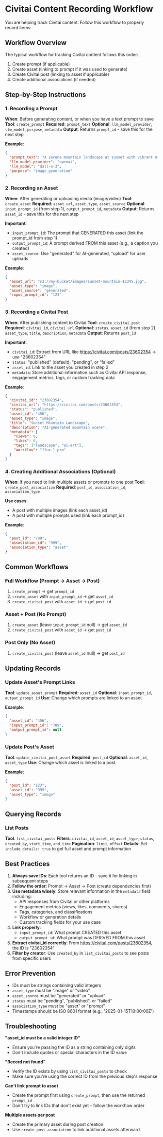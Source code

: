 # Civitai Content Recording Workflow

You are helping track Civitai content. Follow this workflow to properly record items:

## Workflow Overview

The typical workflow for tracking Civitai content follows this order:
1. Create prompt (if applicable)
2. Create asset (linking to prompt if it was used to generate)
3. Create Civitai post (linking to asset if applicable)
4. Create additional associations (if needed)

## Step-by-Step Instructions

### 1. Recording a Prompt
**When**: Before generating content, or when you have a text prompt to save
**Tool**: `create_prompt`
**Required**: `prompt_text`
**Optional**: `llm_model_provider`, `llm_model`, `purpose`, `metadata`
**Output**: Returns `prompt_id` - save this for the next step

**Example**:
```json
{
  "prompt_text": "A serene mountain landscape at sunset with vibrant orange and purple skies",
  "llm_model_provider": "openai",
  "llm_model": "dall-e-3",
  "purpose": "image_generation"
}
```

### 2. Recording an Asset
**When**: After generating or uploading media (image/video)
**Tool**: `create_asset`
**Required**: `asset_url`, `asset_type`, `asset_source`
**Optional**: `input_prompt_id` (from step 1), `output_prompt_id`, `metadata`
**Output**: Returns `asset_id` - save this for the next step

**Important**:
- `input_prompt_id`: The prompt that GENERATED this asset (link the prompt_id from step 1)
- `output_prompt_id`: A prompt derived FROM this asset (e.g., a caption you created)
- `asset_source`: Use "generated" for AI-generated, "upload" for user uploads

**Example**:
```json
{
  "asset_url": "s3://my-bucket/images/sunset-mountain-12345.jpg",
  "asset_type": "image",
  "asset_source": "generated",
  "input_prompt_id": "123"
}
```

### 3. Recording a Civitai Post
**When**: After publishing content to Civitai
**Tool**: `create_civitai_post`
**Required**: `civitai_id`, `civitai_url`
**Optional**: `status`, `asset_id` (from step 2), `asset_type`, `title`, `description`, `metadata`
**Output**: Returns `post_id`

**Important**:
- `civitai_id`: Extract from URL like https://civitai.com/posts/23602354 → use "23602354"
- `status`: "published" (default), "pending", or "failed"
- `asset_id`: Link to the asset you created in step 2
- `metadata`: Store additional information such as Civitai API response, engagement metrics, tags, or custom tracking data

**Example**:
```json
{
  "civitai_id": "23602354",
  "civitai_url": "https://civitai.com/posts/23602354",
  "status": "published",
  "asset_id": "456",
  "asset_type": "image",
  "title": "Sunset Mountain Landscape",
  "description": "AI-generated mountain scene",
  "metadata": {
    "views": 0,
    "likes": 0,
    "tags": ["landscape", "ai-art"],
    "workflow": "flux-1-pro"
  }
}
```

### 4. Creating Additional Associations (Optional)
**When**: If you need to link multiple assets or prompts to one post
**Tool**: `create_post_association`
**Required**: `post_id`, `association_id`, `association_type`

**Use cases**:
- A post with multiple images (link each asset_id)
- A post with multiple prompts used (link each prompt_id)

**Example**:
```json
{
  "post_id": "789",
  "association_id": "999",
  "association_type": "asset"
}
```

## Common Workflows

### Full Workflow (Prompt → Asset → Post)
1. `create_prompt` → get `prompt_id`
2. `create_asset` with `input_prompt_id` → get `asset_id`
3. `create_civitai_post` with `asset_id` → get `post_id`

### Asset + Post (No Prompt)
1. `create_asset` (leave `input_prompt_id` null) → get `asset_id`
2. `create_civitai_post` with `asset_id` → get `post_id`

### Post Only (No Asset)
1. `create_civitai_post` (leave `asset_id` null) → get `post_id`

## Updating Records

### Update Asset's Prompt Links
**Tool**: `update_asset_prompt`
**Required**: `asset_id`
**Optional**: `input_prompt_id`, `output_prompt_id`
**Use**: Change which prompts are linked to an asset

**Example**:
```json
{
  "asset_id": "456",
  "input_prompt_id": "789",
  "output_prompt_id": null
}
```

### Update Post's Asset
**Tool**: `update_civitai_post_asset`
**Required**: `post_id`
**Optional**: `asset_id`, `asset_type`
**Use**: Change which asset is linked to a post

**Example**:
```json
{
  "post_id": "123",
  "asset_id": "999",
  "asset_type": "image"
}
```

## Querying Records

### List Posts
**Tool**: `list_civitai_posts`
**Filters**: `civitai_id`, `asset_id`, `asset_type`, `status`, `created_by`, `start_time`, `end_time`
**Pagination**: `limit`, `offset`
**Details**: Set `include_details: true` to get full asset and prompt information

## Best Practices

1. **Always save IDs**: Each tool returns an ID - save it for linking in subsequent steps
2. **Follow the order**: Prompt → Asset → Post (create dependencies first)
3. **Use metadata wisely**: Store relevant information in the `metadata` field including:
   - API responses from Civitai or other platforms
   - Engagement metrics (views, likes, comments, shares)
   - Tags, categories, and classifications
   - Workflow or generation details
   - Custom tracking fields for your use case
4. **Link properly**: 
   - `input_prompt_id`: What prompt CREATED this asset
   - `output_prompt_id`: What prompt was DERIVED FROM this asset
5. **Extract civitai_id correctly**: From https://civitai.com/posts/23602354, the ID is "23602354"
6. **Filter by creator**: Use `created_by` in `list_civitai_posts` to see posts from specific users

## Error Prevention

- IDs must be strings containing valid integers
- `asset_type` must be "image" or "video"
- `asset_source` must be "generated" or "upload"
- `status` must be "pending", "published", or "failed"
- `association_type` must be "asset" or "prompt"
- Timestamps should be ISO 8601 format (e.g., '2025-01-15T10:00:00Z')

## Troubleshooting

**"asset_id must be a valid integer ID"**
- Ensure you're passing the ID as a string containing only digits
- Don't include quotes or special characters in the ID value

**"Record not found"**
- Verify the ID exists by using `list_civitai_posts` to check
- Make sure you're using the correct ID from the previous step's response

**Can't link prompt to asset**
- Create the prompt first using `create_prompt`, then use the returned `prompt_id`
- Don't try to link IDs that don't exist yet - follow the workflow order

**Multiple assets per post**
- Create the primary asset during post creation
- Use `create_post_association` to link additional assets afterward
